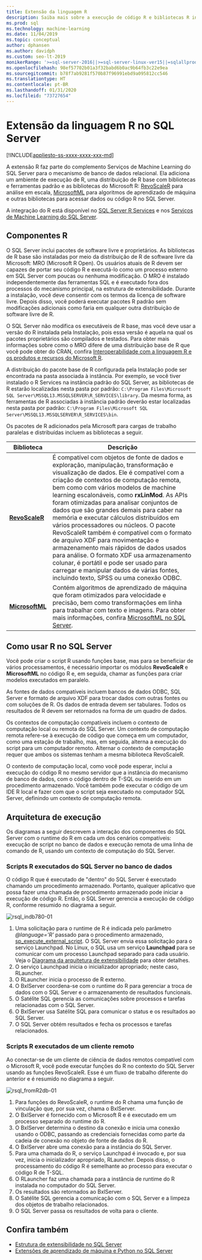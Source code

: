 ```yaml
---
title: Extensão da linguagem R
description: Saiba mais sobre a execução de código R e bibliotecas R internas nos SQL Server R Services ou nos Serviços de Machine Learning do SQL Server.
ms.prod: sql
ms.technology: machine-learning
ms.date: 11/04/2019
ms.topic: conceptual
author: dphansen
ms.author: davidph
ms.custom: seo-lt-2019
monikerRange: '>=sql-server-2016||>=sql-server-linux-ver15||=sqlallproducts-allversions'
ms.openlocfilehash: 98ef57702b01a3f32babd6b0ac9b64fb3c22e9ea
ms.sourcegitcommit: b78f7ab9281f570b87f96991ebd9a095812cc546
ms.translationtype: HT
ms.contentlocale: pt-BR
ms.lasthandoff: 01/31/2020
ms.locfileid: "73727654"
---
```

# <a name="r-language-extension-in-sql-server"></a>Extensão da linguagem R no SQL Server
[!INCLUDE[appliesto-ss-xxxx-xxxx-xxx-md](../../includes/appliesto-ss-xxxx-xxxx-xxx-md.md)]

A extensão R faz parte do complemento Serviços de Machine Learning do SQL Server para o mecanismo de banco de dados relacional. Ela adiciona um ambiente de execução de R, uma distribuição de R base com bibliotecas e ferramentas padrão e as bibliotecas do Microsoft R: [RevoScaleR](../r/ref-r-revoscaler.md) para análise em escala, [MicrosoftML](../r/ref-r-microsoftml.md) para algoritmos de aprendizado de máquina e outras bibliotecas para acessar dados ou código R no SQL Server.

A integração do R está disponível no [SQL Server R Services](../r/sql-server-r-services.md) e nos [Serviços de Machine Learning do SQL Server](../what-is-sql-server-machine-learning.md).

## <a name="r-components"></a>Componentes R

O SQL Server inclui pacotes de software livre e proprietários. As bibliotecas de R base são instaladas por meio da distribuição de R de software livre da Microsoft: MRO (Microsoft R Open). Os usuários atuais de R devem ser capazes de portar seu código R e executá-lo como um processo externo em SQL Server com poucas ou nenhuma modificação. O MRO é instalado independentemente das ferramentas SQL e é executado fora dos processos do mecanismo principal, na estrutura de extensibilidade. Durante a instalação, você deve consentir com os termos da licença de software livre. Depois disso, você poderá executar pacotes R padrão sem modificações adicionais como faria em qualquer outra distribuição de software livre de R. 

O SQL Server não modifica os executáveis de R base, mas você deve usar a versão do R instalada pela Instalação, pois essa versão é aquela na qual os pacotes proprietários são compilados e testados. Para obter mais informações sobre como o MRO difere de uma distribuição base de R que você pode obter do CRAN, confira [Interoperabilidade com a linguagem R e os produtos e recursos do Microsoft R](https://docs.microsoft.com/r-server/what-is-r-server-interoperability).

A distribuição do pacote base de R configurada pela Instalação pode ser encontrada na pasta associada à instância. Por exemplo, se você tiver instalado o R Services na instância padrão do SQL Server, as bibliotecas de R estarão localizadas nesta pasta por padrão: `C:\Program Files\Microsoft SQL Server\MSSQL13.MSSQLSERVER\R_SERVICES\library`. Da mesma forma, as ferramentas de R associadas à instância padrão deverão estar localizadas nesta pasta por padrão: `C:\Program Files\Microsoft SQL Server\MSSQL13.MSSQLSERVER\R_SERVICES\bin`.

Os pacotes de R adicionados pela Microsoft para cargas de trabalho paralelas e distribuídas incluem as bibliotecas a seguir.

| Biblioteca | Descrição |
|---------|-------------|
| [**RevoScaleR**](https://docs.microsoft.com/machine-learning-server/r-reference/revoscaler/revoscaler) | É compatível com objetos de fonte de dados e exploração, manipulação, transformação e visualização de dados. Ele é compatível com a criação de contextos de computação remota, bem como com vários modelos de machine learning escalonáveis, como **rxLinMod**. As APIs foram otimizadas para analisar conjuntos de dados que são grandes demais para caber na memória e executar cálculos distribuídos em vários processadores ou núcleos. O pacote RevoScaleR também é compatível com o formato de arquivo XDF para movimentação e armazenamento mais rápidos de dados usados para análise. O formato XDF usa armazenamento colunar, é portátil e pode ser usado para carregar e manipular dados de várias fontes, incluindo texto, SPSS ou uma conexão ODBC. |
| [**MicrosoftML**](https://docs.microsoft.com/r-server/r/concept-what-is-the-microsoftml-package) | Contém algoritmos de aprendizado de máquina que foram otimizados para velocidade e precisão, bem como transformações em linha para trabalhar com texto e imagens. Para obter mais informações, confira [MicrosoftML no SQL Server](../r/ref-r-microsoftml.md). | 

## <a name="using-r-in-sql-server"></a>Como usar R no SQL Server

Você pode criar o script R usando funções base, mas para se beneficiar de vários processamentos, é necessário importar os módulos **RevoScaleR** e **MicrosoftML** no código R e, em seguida, chamar as funções para criar modelos executados em paralelo. 
 
As fontes de dados compatíveis incluem bancos de dados ODBC, SQL Server e formato de arquivo XDF para trocar dados com outras fontes ou com soluções de R. Os dados de entrada devem ser tabulares. Todos os resultados de R devem ser retornados na forma de um quadro de dados.

Os contextos de computação compatíveis incluem o contexto de computação local ou remota do SQL Server. Um contexto de computação remota refere-se à execução de código que começa em um computador, como uma estação de trabalho, mas, em seguida, alterna a execução do script para um computador remoto. Alternar o contexto de computação requer que ambos os sistemas tenham a mesma biblioteca RevoScaleR.

O contexto de computação local, como você pode esperar, inclui a execução do código R no mesmo servidor que a instância do mecanismo de banco de dados, com o código dentro de T-SQL ou inserido em um procedimento armazenado. Você também pode executar o código de um IDE R local e fazer com que o script seja executado no computador SQL Server, definindo um contexto de computação remota.

## <a name="execution-architecture"></a>Arquitetura de execução

Os diagramas a seguir descrevem a interação dos componentes do SQL Server com o runtime do R em cada um dos cenários compatíveis: execução de script no banco de dados e execução remota de uma linha de comando de R, usando um contexto de computação do SQL Server.

### <a name="r-scripts-executed-from-sql-server-in-database"></a>Scripts R executados do SQL Server no banco de dados

O código R que é executado de "dentro" do SQL Server é executado chamando um procedimento armazenado. Portanto, qualquer aplicativo que possa fazer uma chamada de procedimento armazenado pode iniciar a execução de código R.  Então, o SQL Server gerencia a execução de código R, conforme resumido no diagrama a seguir.

![rsql_indb780-01](../r/media/script_in-db-r.png)

1. Uma solicitação para o runtime de R é indicada pelo parâmetro _@language='R'_ passado para o procedimento armazenado, [sp_execute_external_script](../../relational-databases/system-stored-procedures/sp-execute-external-script-transact-sql.md). O SQL Server envia essa solicitação para o serviço Launchpad.
No Linux, o SQL usa um serviço **Launchpad** para se comunicar com um processo Launchpad separado para cada usuário. Veja o [Diagrama da arquitetura de extensibilidade](extensibility-framework.md#architecture-diagram) para obter detalhes.
2. O serviço Launchpad inicia o inicializador apropriado; neste caso, RLauncher.
3. O RLauncher inicia o processo de R externo.
4. O BxlServer coordena-se com o runtime do R para gerenciar a troca de dados com o SQL Server e o armazenamento de resultados funcionais.
5. O Satélite SQL gerencia as comunicações sobre processos e tarefas relacionadas com o SQL Server.
6. O BxlServer usa Satélite SQL para comunicar o status e os resultados ao SQL Server.
7. O SQL Server obtém resultados e fecha os processos e tarefas relacionados.

### <a name="r-scripts-executed-from-a-remote-client"></a>Scripts R executados de um cliente remoto

Ao conectar-se de um cliente de ciência de dados remotos compatível com o Microsoft R, você pode executar funções do R no contexto do SQL Server usando as funções RevoScaleR. Esse é um fluxo de trabalho diferente do anterior e é resumido no diagrama a seguir.

![rsql_fromR2db-01](../r/media/remote-sqlcc-from-r2.png)

1. Para funções do RevoScaleR, o runtime do R chama uma função de vinculação que, por sua vez, chama o BxlServer.
2. O BxlServer é fornecido com o Microsoft R e é executado em um processo separado do runtime do R.
3. O BxlServer determina o destino da conexão e inicia uma conexão usando o ODBC, passando as credenciais fornecidas como parte da cadeia de conexão no objeto de fonte de dados do R.
4. O BxlServer abre uma conexão para a instância do SQL Server.
5. Para uma chamada do R, o serviço Launchpad é invocado e, por sua vez, inicia o inicializador apropriado, RLauncher. Depois disso, o processamento do código R é semelhante ao processo para executar o código R de T-SQL.
6. O RLauncher faz uma chamada para a instância de runtime do R instalada no computador do SQL Server.
7. Os resultados são retornados ao BxlServer.
8. O Satélite SQL gerencia a comunicação com o SQL Server e a limpeza dos objetos de trabalho relacionados.
9. O SQL Server passa os resultados de volta para o cliente.

## <a name="see-also"></a>Confira também

+ [Estrutura de extensibilidade no SQL Server](extensibility-framework.md)
+ [Extensões de aprendizado de máquina e Python no SQL Server](extension-python.md)